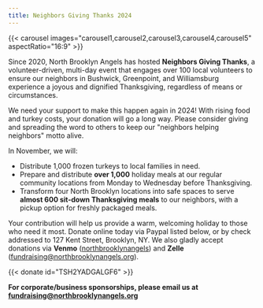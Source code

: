 ```yaml
---
title: Neighbors Giving Thanks 2024
---
```


{{< carousel images="carousel1,carousel2,carousel3,carousel4,carousel5" aspectRatio="16:9" >}}

Since 2020, North Brooklyn Angels has hosted **Neighbors Giving Thanks**, a volunteer-driven, multi-day event that engages over 100 local volunteers to ensure our neighbors in Bushwick, Greenpoint, and Williamsburg experience a joyous and dignified Thanksgiving, regardless of means or circumstances.

We need your support to make this happen again in 2024! With rising food and turkey costs, your donation will go a long way. Please consider giving and spreading the word to others to keep our "neighbors helping neighbors" motto alive.

In November, we will:

* Distribute 1,000 frozen turkeys to local families in need.
* Prepare and distribute **over 1,000** holiday meals at our regular community locations from Monday to Wednesday before Thanksgiving.
* Transform four North Brooklyn locations into safe spaces to serve **almost 600 sit-down Thanksgiving meals** to our neighbors, with a pickup option for freshly packaged meals.

Your contribution will help us provide a warm, welcoming holiday to those who need it most. Donate online today via Paypal listed below, or by check addressed to 127 Kent Street, Brooklyn, NY. We also gladly accept donations via **Venmo** ([northbrooklynangels](https://venmo.com/northbrooklynangels)) and **Zelle** (fundraising@northbrooklynangels.org). 

{{< donate id="TSH2YADGALGF6" >}}

**For corporate/business sponsorships, please email us at [fundraising@northbrooklynangels.org](mailto:fundraising@northbrooklynangels.org)**